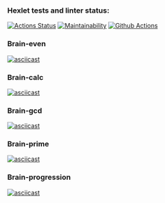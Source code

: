 ### Hexlet tests and linter status:
[![Actions Status](https://github.com/vsvetlov/python-project-lvl1/workflows/hexlet-check/badge.svg)](https://github.com/vsvetlov/python-project-lvl1/actions)
[![Maintainability](https://api.codeclimate.com/v1/badges/d070104d563938fd07d4/maintainability)](https://codeclimate.com/github/vsvetlov/python-project-lvl1/maintainability)
[![Github Actions](https://github.com/vsvetlov/python-project-lvl1/workflows/CI/badge.svg)](https://github.com/vsvetlov/python-project-lvl1/actions)

### Brain-even
[![asciicast](https://asciinema.org/a/393750.svg)](https://asciinema.org/a/393750?t=15&speed=2)
### Brain-calc
[![asciicast](https://asciinema.org/a/395608.svg)](https://asciinema.org/a/395608?speed=2)
### Brain-gcd
[![asciicast](https://asciinema.org/a/395610.svg)](https://asciinema.org/a/395610?speed=2)
### Brain-prime
[![asciicast](https://asciinema.org/a/395611.svg)](https://asciinema.org/a/395611?speed=2)
### Brain-progression
[![asciicast](https://asciinema.org/a/395612.svg)](https://asciinema.org/a/395612?speed=2)


